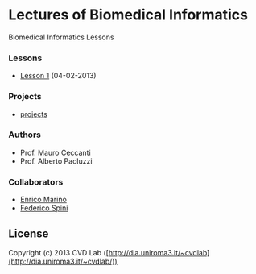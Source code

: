 # Lectures of Biomedical Informatics

Biomedical Informatics Lessons

### Lessons

- [Lesson 1](lessons/lesson01/readme.md) (04-02-2013)

### Projects

- [projects](lessons/projects/readme.md)

### Authors

- Prof. Mauro Ceccanti
- Prof. Alberto Paoluzzi

### Collaborators

- [Enrico Marino](http://enricomarino.com)
- [Federico Spini](http://federicospini.com)

## License

Copyright (c) 2013 CVD Lab ([http://dia.uniroma3.it/~cvdlab](http://dia.uniroma3.it/~cvdlab/))
